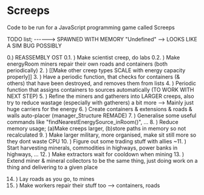 # Screeps
Code to be run for a JavaScript programming game called Screeps

TODO list;
------> SPAWNED WITH MEMORY "Undefined" --> LOOKS LIKE A SIM BUG POSSIBLY

0.) REASSEMBLY OST
 0.1. ) Make scientist creep, do labs
 0.2. ) Make energyRoom miners repair their own roads and containers (both periodically)
 2.   ) [[Make other creep types SCALE with energy capacity properly]]
 3.   ) Have a periodic function, that checks for containers (& others) that have been destroyed, and removes them from lists
 4.   ) Periodic function that assigns containers to sources automatically (TO WORK WITH NEXT STEP)
 5.   ) Refine the miners and gatherers into LARGER creeps, also try to reduce wastage (especially with gatherers) a bit more --> Mainly just huge carriers for the energy
 6.   ) Create containers & extensions & roads & walls auto-placer (manager_Structure REMADE)
 7.   ) Generalise some useful commands like "findNearestEnergySource_inRoom()", ...
 8.   ) Reduce memory usage; (a)Make creeps larger, (b)store paths in memory so not recalculated
 9.   ) Make larger military, more organised, make sit still more so they dont waste CPU
 10.  ) Figure out some trading stuff with allies
~11.  ) Start harvesting minerals, commodities in highways, power banks in highways, ...
 12.  ) Make extractors wait for cooldown when mining 
 13.  ) Extend miner & mineral collectors to be the same thing, just doing work on a thing and delivering to a given place

 14.  ) Lay roads as you go, to mines
 15.  ) Make workers repair their stuff too --> containers, roads